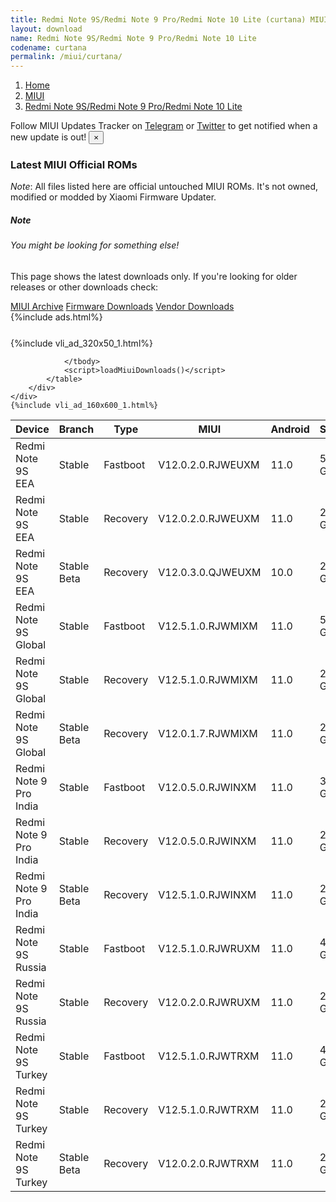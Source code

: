 ```yaml
---
title: Redmi Note 9S/Redmi Note 9 Pro/Redmi Note 10 Lite (curtana) MIUI Downloads
layout: download
name: Redmi Note 9S/Redmi Note 9 Pro/Redmi Note 10 Lite
codename: curtana
permalink: /miui/curtana/
---
```

<nav aria-label="breadcrumb">
    <ol class="breadcrumb">
        <li class="breadcrumb-item"><a href="/">Home</a></li>
        <li class="breadcrumb-item"><a href="/miui/">MIUI</a></li>
        <li class="breadcrumb-item active" aria-current="page"><a href="/miui/curtana/">Redmi Note 9S/Redmi Note 9 Pro/Redmi Note 10 Lite</a></li>
    </ol>
</nav>
<div class="alert alert-primary alert-dismissible fade show" role="alert">
    Follow MIUI Updates Tracker on <a href="https://t.me/MIUIUpdatesTracker" class="alert-link">Telegram</a>
     or <a href="https://twitter.com/MiFwUpdater" class="alert-link">Twitter</a> to get notified when a new update is out!
    <button type="button" class="close" data-dismiss="alert" aria-label="Close">
        <span aria-hidden="true">&times;</span>
    </button>
</div>

### Latest MIUI Official ROMs
*Note*: All files listed here are official untouched MIUI ROMs. It's not owned, modified or modded by Xiaomi Firmware Updater.
<div class="card">
  <div class="card-body">
    <h5 class="card-title">Note</h5>
    <h6 class="card-subtitle mb-2 text-muted">You might be looking for something else!</h6>
    <p class="card-text">This page shows the latest downloads only.
     If you're looking for older releases or other downloads check:</p>
    <a href="/archive/miui/curtana/" class="card-link">MIUI Archive</a>
    <a href="/firmware/curtana/" class="card-link">Firmware Downloads</a>
    <a href="/vendor/curtana/" class="card-link">Vendor Downloads</a>
  </div>
</div>
{%include ads.html%}
<div class="row justify-content-center">
    <div class="col-10">
        <div class="table-responsive-md" style="margin-top: 25px;">
            {%include vli_ad_320x50_1.html%}
            <table id="miui" class="display dt-responsive nowrap compact table table-striped table-hover table-sm">
                <thead class="thead-dark">
                    <tr>
                        <th data-ref="device">Device</th>
                        <th data-ref="branch">Branch</th>
                        <th data-ref="type">Type</th>
                        <th data-ref="miui">MIUI</th>
                        <th data-ref="android">Android</th>
                        <th data-ref="size">Size</th>
                        <th data-ref="size">Date</th>
                        <th data-ref="link">Link</th>
                    </tr>
                </thead>
                <tbody>
                <tr><td>Redmi Note 9S EEA</td><td>Stable</td><td>Fastboot</td><td>V12.0.2.0.RJWEUXM</td><td>11.0</td><td>5.0 GB</td><td>2021-05-28</td><td><a href="/miui/curtana/stable/V12.0.2.0.RJWEUXM/">Download</a></td></tr>
<tr><td>Redmi Note 9S EEA</td><td>Stable</td><td>Recovery</td><td>V12.0.2.0.RJWEUXM</td><td>11.0</td><td>2.5 GB</td><td>2021-06-03</td><td><a href="/miui/curtana/stable/V12.0.2.0.RJWEUXM/">Download</a></td></tr>
<tr><td>Redmi Note 9S EEA</td><td>Stable Beta</td><td>Recovery</td><td>V12.0.3.0.QJWEUXM</td><td>10.0</td><td>2.5 GB</td><td>2021-01-20</td><td><a href="/miui/curtana/stable beta/V12.0.3.0.QJWEUXM/">Download</a></td></tr>
<tr><td>Redmi Note 9S Global</td><td>Stable</td><td>Fastboot</td><td>V12.5.1.0.RJWMIXM</td><td>11.0</td><td>5.0 GB</td><td>2021-09-03</td><td><a href="/miui/curtana/stable/V12.5.1.0.RJWMIXM/">Download</a></td></tr>
<tr><td>Redmi Note 9S Global</td><td>Stable</td><td>Recovery</td><td>V12.5.1.0.RJWMIXM</td><td>11.0</td><td>2.6 GB</td><td>2021-09-23</td><td><a href="/miui/curtana/stable/V12.5.1.0.RJWMIXM/">Download</a></td></tr>
<tr><td>Redmi Note 9S Global</td><td>Stable Beta</td><td>Recovery</td><td>V12.0.1.7.RJWMIXM</td><td>11.0</td><td>2.5 GB</td><td>2021-04-12</td><td><a href="/miui/curtana/stable beta/V12.0.1.7.RJWMIXM/">Download</a></td></tr>
<tr><td>Redmi Note 9 Pro India</td><td>Stable</td><td>Fastboot</td><td>V12.0.5.0.RJWINXM</td><td>11.0</td><td>3.0 GB</td><td>2021-06-07</td><td><a href="/miui/curtana/stable/V12.0.5.0.RJWINXM/">Download</a></td></tr>
<tr><td>Redmi Note 9 Pro India</td><td>Stable</td><td>Recovery</td><td>V12.0.5.0.RJWINXM</td><td>11.0</td><td>2.6 GB</td><td>2021-06-10</td><td><a href="/miui/curtana/stable/V12.0.5.0.RJWINXM/">Download</a></td></tr>
<tr><td>Redmi Note 9 Pro India</td><td>Stable Beta</td><td>Recovery</td><td>V12.5.1.0.RJWINXM</td><td>11.0</td><td>2.7 GB</td><td>2021-09-01</td><td><a href="/miui/curtana/stable beta/V12.5.1.0.RJWINXM/">Download</a></td></tr>
<tr><td>Redmi Note 9S Russia</td><td>Stable</td><td>Fastboot</td><td>V12.5.1.0.RJWRUXM</td><td>11.0</td><td>4.5 GB</td><td>2021-08-23</td><td><a href="/miui/curtana/stable/V12.5.1.0.RJWRUXM/">Download</a></td></tr>
<tr><td>Redmi Note 9S Russia</td><td>Stable</td><td>Recovery</td><td>V12.0.2.0.RJWRUXM</td><td>11.0</td><td>2.5 GB</td><td>2021-06-28</td><td><a href="/miui/curtana/stable/V12.0.2.0.RJWRUXM/">Download</a></td></tr>
<tr><td>Redmi Note 9S Turkey</td><td>Stable</td><td>Fastboot</td><td>V12.5.1.0.RJWTRXM</td><td>11.0</td><td>4.1 GB</td><td>2021-08-17</td><td><a href="/miui/curtana/stable/V12.5.1.0.RJWTRXM/">Download</a></td></tr>
<tr><td>Redmi Note 9S Turkey</td><td>Stable</td><td>Recovery</td><td>V12.5.1.0.RJWTRXM</td><td>11.0</td><td>2.6 GB</td><td>2021-08-23</td><td><a href="/miui/curtana/stable/V12.5.1.0.RJWTRXM/">Download</a></td></tr>
<tr><td>Redmi Note 9S Turkey</td><td>Stable Beta</td><td>Recovery</td><td>V12.0.2.0.RJWTRXM</td><td>11.0</td><td>2.5 GB</td><td>2021-06-24</td><td><a href="/miui/curtana/stable beta/V12.0.2.0.RJWTRXM/">Download</a></td></tr>

                </tbody>
                <script>loadMiuiDownloads()</script>
            </table>
        </div>
    </div>
    {%include vli_ad_160x600_1.html%}
</div>
